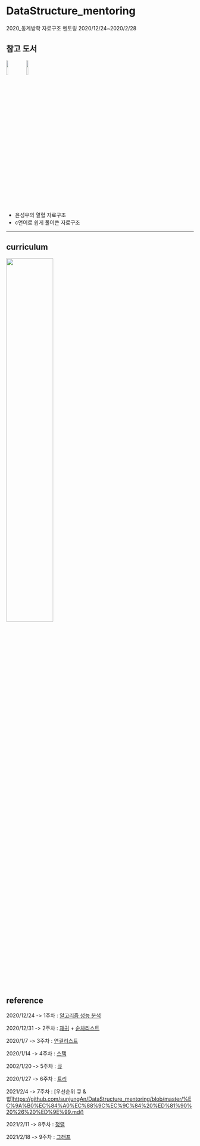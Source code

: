 # DataStructure_mentoring
2020_동계방학 자료구조 멘토링 2020/12/24~2020/2/28

## 참고 도서

<img src ="https://user-images.githubusercontent.com/55094745/104547958-1c3e3a00-5673-11eb-8c61-7141485948ca.png" width = "10%"></img>
<img src ="https://user-images.githubusercontent.com/55094745/104548252-c4540300-5673-11eb-9350-a857ea20a175.png" width = "10%"></img>

+ 윤성우의 열혈 자료구조
+ c언어로 쉽게 풀어쓴 자료구조
----------------------------------------------------------

## curriculum

<img src = "https://user-images.githubusercontent.com/55094745/104548376-0715db00-5674-11eb-9d5d-97b59a594709.png" width = "50%"></img>

## reference

2020/12/24
-> 1주차 : [알고리즘 성능 분석](https://github.com/sunjungAn/DataStructure_mentoring/blob/master/%EC%95%8C%EA%B3%A0%EB%A6%AC%EC%A6%98%20%EC%84%B1%EB%8A%A5%20%EB%B6%84%EC%84%9D.md)

2020/12/31
-> 2주차 : [재귀](https://github.com/sunjungAn/DataStructure_mentoring/blob/master/%EC%9E%AC%EA%B7%80.md) + [순차리스트](https://github.com/sunjungAn/DataStructure_mentoring/blob/master/%EC%B6%94%EC%83%81%EC%9E%90%EB%A3%8C%ED%98%95%20%2B%20%EC%88%9C%EC%B0%A8%20%EB%A6%AC%EC%8A%A4%ED%8A%B8.md) 

2020/1/7
-> 3주차 : [연결리스트](https://github.com/sunjungAn/DataStructure_mentoring/blob/master/%EC%97%B0%EA%B2%B0%EB%A6%AC%EC%8A%A4%ED%8A%B8.md)

2020/1/14
-> 4주차 : [스택](https://github.com/sunjungAn/DataStructure_mentoring/blob/master/%EC%8A%A4%ED%83%9D.md)

2002/1/20
-> 5주차 : [큐](https://github.com/sunjungAn/DataStructure_mentoring/blob/master/%ED%81%90&%EB%8D%B1.md)

2020/1/27
-> 6주차 : [트리](https://github.com/sunjungAn/DataStructure_mentoring/blob/master/%ED%8A%B8%EB%A6%AC.md)

2021/2/4
-> 7주차 : [우선순위 큐 & 힙]https://github.com/sunjungAn/DataStructure_mentoring/blob/master/%EC%9A%B0%EC%84%A0%EC%88%9C%EC%9C%84%20%ED%81%90%20%26%20%ED%9E%99.md()

2021/2/11
-> 8주차 : [정렬]()

2021/2/18
-> 9주차 : [그래프]()
